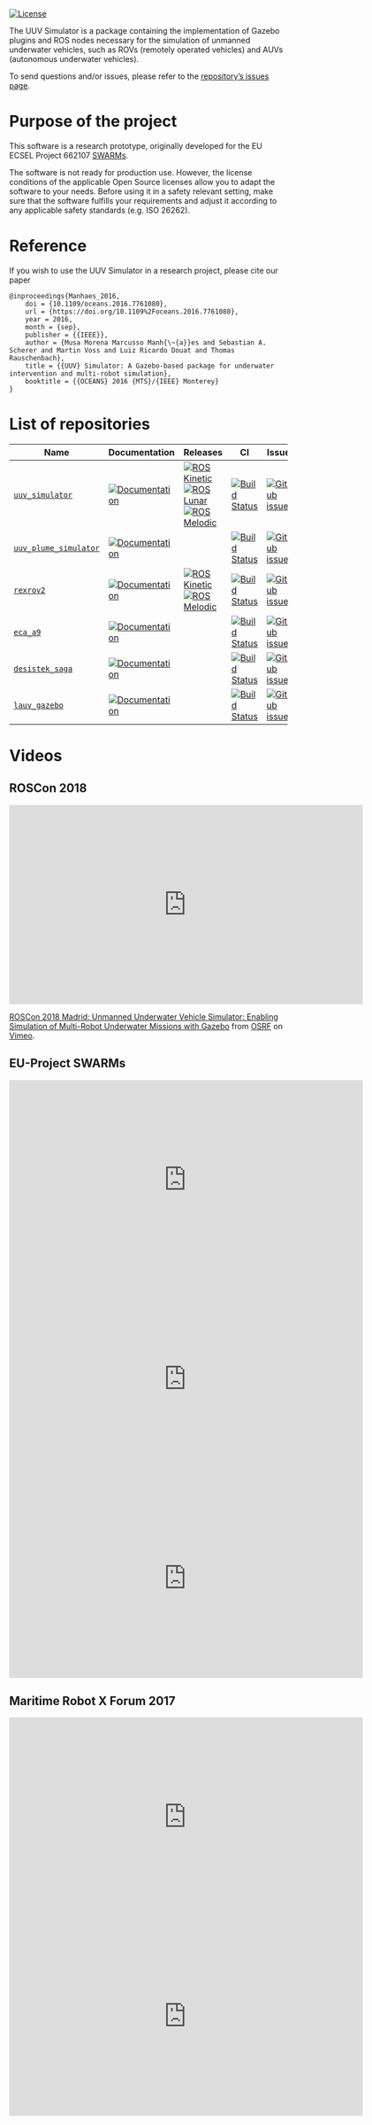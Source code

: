 [![License](https://img.shields.io/badge/license-Apache%202-blue.svg)](about/license.md)

The UUV Simulator is a package containing the implementation of Gazebo plugins and ROS nodes necessary for the simulation of unmanned underwater vehicles, such as ROVs (remotely operated vehicles) and AUVs (autonomous underwater vehicles).

To send questions and/or issues, please refer to the [repository’s issues page](https://github.com/uuvsimulator/uuv_simulator/issues).

# Purpose of the project

This software is a research prototype, originally developed for the EU ECSEL
Project 662107 [SWARMs](http://swarms.eu/).

The software is not ready for production use. However, the license conditions of the applicable Open Source licenses allow you to adapt the software to your needs.
Before using it in a safety relevant setting, make sure that the software
fulfills your requirements and adjust it according to any applicable safety
standards (e.g. ISO 26262).

# Reference

If you wish to use the UUV Simulator in a research project, please cite our paper 

```
@inproceedings{Manhaes_2016,
    doi = {10.1109/oceans.2016.7761080},
    url = {https://doi.org/10.1109%2Foceans.2016.7761080},
    year = 2016,
    month = {sep},
    publisher = {{IEEE}},
    author = {Musa Morena Marcusso Manh{\~{a}}es and Sebastian A. Scherer and Martin Voss and Luiz Ricardo Douat and Thomas Rauschenbach},
    title = {{UUV} Simulator: A Gazebo-based package for underwater intervention and multi-robot simulation},
    booktitle = {{OCEANS} 2016 {MTS}/{IEEE} Monterey}
}
```

# List of repositories

Name | Documentation | Releases | CI | Issues 
---|---|---|---|---
[`uuv_simulator`](https://github.com/uuvsimulator/uuv_simulator) | [![Documentation](https://img.shields.io/badge/read-the%20docs-blue.svg)](packages/uuv_simulator/intro.md) | [![ROS Kinetic](https://img.shields.io/badge/ROS-kinetic-brightgreen.svg)](http://repositories.ros.org/status_page/ros_kinetic_default.html?q=uuv_simulator) [![ROS Lunar](https://img.shields.io/badge/ROS-lunar-brightgreen.svg)](http://repositories.ros.org/status_page/ros_lunar_default.html?q=uuv_simulator) [![ROS Melodic](https://img.shields.io/badge/ROS-melodic-brightgreen.svg)](http://repositories.ros.org/status_page/ros_melodic_default.html?q=uuv_simulator) | [![Build Status](https://travis-ci.org/uuvsimulator/uuv_simulator.svg?branch=dev%2Ftravis_integration)](https://travis-ci.org/uuvsimulator/uuv_simulator) | [![GitHub issues](https://img.shields.io/github/issues/uuvsimulator/uuv_simulator.svg)](https://github.com/uuvsimulator/uuv_simulator/issues)
[`uuv_plume_simulator`](https://github.com/uuvsimulator/uuv_plume_simulator) | [![Documentation](https://img.shields.io/badge/read-the%20docs-blue.svg)](packages/uuv_plume_simulator/intro.md) | | [![Build Status](https://travis-ci.org/uuvsimulator/uuv_plume_simulator.svg?branch=master)](https://travis-ci.org/uuvsimulator/uuv_plume_simulator) | [![GitHub issues](https://img.shields.io/github/issues/uuvsimulator/uuv_plume_simulator.svg)](https://github.com/uuvsimulator/uuv_plume_simulator/issues)
[`rexrov2`](https://github.com/uuvsimulator/rexrov2) | [![Documentation](https://img.shields.io/badge/read-the%20docs-blue.svg)](packages/rexrov2/intro.md) | [![ROS Kinetic](https://img.shields.io/badge/ROS-kinetic-brightgreen.svg)](http://repositories.ros.org/status_page/ros_kinetic_default.html?q=rexrov2) [![ROS Melodic](https://img.shields.io/badge/ROS-melodic-brightgreen.svg)](http://repositories.ros.org/status_page/ros_melodic_default.html?q=rexrov2) | [![Build Status](https://travis-ci.org/uuvsimulator/rexrov2.svg?branch=master)](https://travis-ci.org/uuvsimulator/rexrov2) | [![GitHub issues](https://img.shields.io/github/issues/uuvsimulator/rexrov2.svg)](https://github.com/uuvsimulator/rexrov2/issues)
[`eca_a9`](https://github.com/uuvsimulator/eca_a9) | [![Documentation](https://img.shields.io/badge/read-the%20docs-blue.svg)](packages/eca_a9/intro.md) | | [![Build Status](https://travis-ci.org/uuvsimulator/eca_a9.svg?branch=master)](https://travis-ci.org/uuvsimulator/eca_a9) | [![GitHub issues](https://img.shields.io/github/issues/uuvsimulator/eca_a9.svg)](https://github.com/uuvsimulator/eca_a9/issues)
[`desistek_saga`](https://github.com/uuvsimulator/desistek_saga) | [![Documentation](https://img.shields.io/badge/read-the%20docs-blue.svg)](packages/desistek_saga/intro.md) | | [![Build Status](https://travis-ci.org/uuvsimulator/desistek_saga.svg?branch=master)](https://travis-ci.org/uuvsimulator/desistek_saga) | [![GitHub issues](https://img.shields.io/github/issues/uuvsimulator/desistek_saga.svg)](https://github.com/uuvsimulator/desistek_saga/issues)
[`lauv_gazebo`](https://github.com/uuvsimulator/lauv_gazebo) | [![Documentation](https://img.shields.io/badge/read-the%20docs-blue.svg)](packages/lauv_gazebo/intro.md) | | [![Build Status](https://travis-ci.org/uuvsimulator/lauv_gazebo.svg?branch=master)](https://travis-ci.org/uuvsimulator/lauv_gazebo) | [![GitHub issues](https://img.shields.io/github/issues/uuvsimulator/lauv_gazebo.svg)](https://github.com/uuvsimulator/lauv_gazebo/issues)

# Videos

## ROSCon 2018

<iframe src="https://player.vimeo.com/video/292691843" width="640" height="360" frameborder="0" allow="autoplay; fullscreen" allowfullscreen></iframe>
<p><a href="https://vimeo.com/292691843">ROSCon 2018 Madrid: Unmanned Underwater Vehicle Simulator: Enabling Simulation of Multi-Robot Underwater Missions with Gazebo</a> from <a href="https://vimeo.com/osrfoundation">OSRF</a> on <a href="https://vimeo.com">Vimeo</a>.</p>

## EU-Project SWARMs

<iframe width="640" height="360" src="https://www.youtube.com/embed/vKMR8-7WRF4" frameborder="0" allow="accelerometer; autoplay; encrypted-media; gyroscope; picture-in-picture" allowfullscreen></iframe>

<iframe width="640" height="360" src="https://www.youtube.com/embed/6V_TR9i0k1Q" frameborder="0" allow="accelerometer; autoplay; encrypted-media; gyroscope; picture-in-picture" allowfullscreen></iframe>

<iframe width="640" height="360" src="https://www.youtube.com/embed/PB9OD7rsLG4" frameborder="0" allow="accelerometer; autoplay; encrypted-media; gyroscope; picture-in-picture" allowfullscreen></iframe>

## Maritime Robot X Forum 2017

<iframe width="640" height="360" src="https://www.youtube.com/embed/eoq-Ro2Hnao" frameborder="0" allow="accelerometer; autoplay; encrypted-media; gyroscope; picture-in-picture" allowfullscreen></iframe>

<iframe width="640" height="360" src="https://www.youtube.com/embed/CXZtw-LeQsY" frameborder="0" allow="accelerometer; autoplay; encrypted-media; gyroscope; picture-in-picture" allowfullscreen></iframe>



